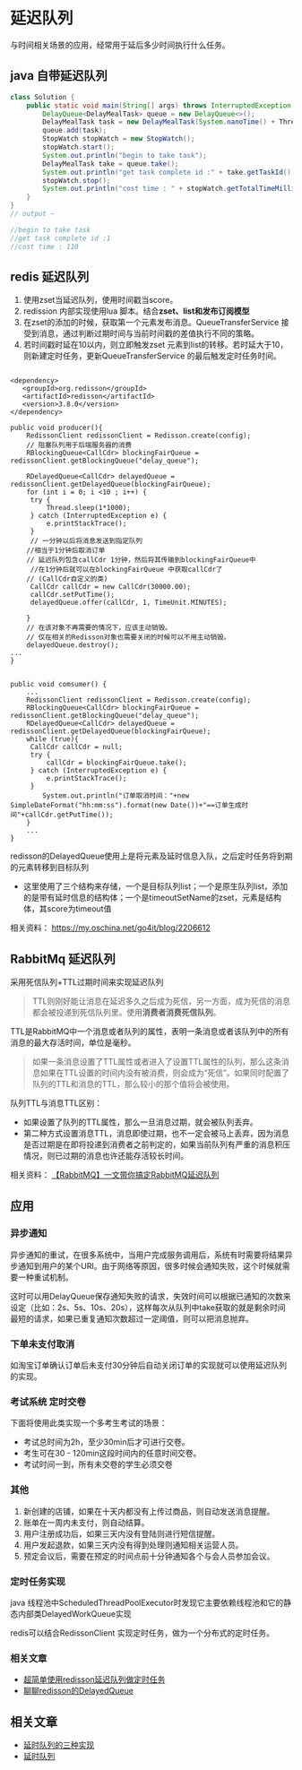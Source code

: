 # 延迟队列

与时间相关场景的应用，经常用于延后多少时间执行什么任务。

## java 自带延迟队列

```java
class Solution {
    public static void main(String[] args) throws InterruptedException {
        DelayQueue<DelayMealTask> queue = new DelayQueue<>();
        DelayMealTask task = new DelayMealTask(System.nanoTime() + ThreadLocalRandom.current().nextLong(100000000L, 300000000L));
        queue.add(task);
        StopWatch stopWatch = new StopWatch();
        stopWatch.start();
        System.out.println("begin to take task");
        DelayMealTask take = queue.take();
        System.out.println("get task complete id :" + take.getTaskId());
        stopWatch.stop();
        System.out.println("cost time : " + stopWatch.getTotalTimeMillis());
    }
}
// output ~

//begin to take task
//get task complete id :1
//cost time : 110
```

## redis 延迟队列

1. 使用zset当延迟队列，使用时间戳当score。
2. redission 内部实现使用lua 脚本。结合**zset、list和发布订阅模型**
3. 在zset的添加的时候，获取第一个元素发布消息。QueueTransferService 接受到消息，通过判断过期时间与当前时间戳的差值执行不同的策略。
4. 若时间戳时延在10以内，则立即触发zset 元素到list的转移。若时延大于10，则新建定时任务，更新QueueTransferService 的最后触发定时任务时间。

```text

<dependency>
   <groupId>org.redisson</groupId>
   <artifactId>redisson</artifactId>
   <version>3.8.0</version>
</dependency> 

public void producer(){
    RedissonClient redissonClient = Redisson.create(config);
    // 阻塞队列用于后端服务器的消费
    RBlockingQueue<CallCdr> blockingFairQueue = redissonClient.getBlockingQueue("delay_queue");
    
    RDelayedQueue<CallCdr> delayedQueue = redissonClient.getDelayedQueue(blockingFairQueue);
    for (int i = 0; i <10 ; i++) {
     try {
         Thread.sleep(1*1000);
     } catch (InterruptedException e) {
         e.printStackTrace();
     }
     // 一分钟以后将消息发送到指定队列
    //相当于1分钟后取消订单
    // 延迟队列包含callCdr 1分钟，然后将其传输到blockingFairQueue中
     //在1分钟后就可以在blockingFairQueue 中获取callCdr了 
    // (CallCdr自定义的类)
     CallCdr callCdr = new CallCdr(30000.00);
     callCdr.setPutTime();
     delayedQueue.offer(callCdr, 1, TimeUnit.MINUTES);
    
    }
    // 在该对象不再需要的情况下，应该主动销毁。
    // 仅在相关的Redisson对象也需要关闭的时候可以不用主动销毁。
    delayedQueue.destroy();
...
}


public void comsumer() {
    ...
    RedissonClient redissonClient = Redisson.create(config);
    RBlockingQueue<CallCdr> blockingFairQueue = redissonClient.getBlockingQueue("delay_queue");
    RDelayedQueue<CallCdr> delayedQueue = redissonClient.getDelayedQueue(blockingFairQueue);
    while (true){
     CallCdr callCdr = null;
     try {
         callCdr = blockingFairQueue.take();
     } catch (InterruptedException e) {
         e.printStackTrace();
     }
        System.out.println("订单取消时间："+new SimpleDateFormat("hh:mm:ss").format(new Date())+"==订单生成时间"+callCdr.getPutTime());
    }
    ...
}
```

redisson的DelayedQueue使用上是将元素及延时信息入队，之后定时任务将到期的元素转移到目标队列

- 这里使用了三个结构来存储，一个是目标队列list；一个是原生队列list，添加的是带有延时信息的结构体；一个是timeoutSetName的zset，元素是结构体，其score为timeout值

相关资料： https://my.oschina.net/go4it/blog/2206612

## RabbitMq 延迟队列

采用死信队列+TTL过期时间来实现延迟队列
> TTL则刚好能让消息在延迟多久之后成为死信，另一方面，成为死信的消息都会被投递到死信队列里。使用**消费者消费死信队列**。

TTL是RabbitMQ中一个消息或者队列的属性，表明一条消息或者该队列中的所有消息的最大存活时间，单位是毫秒。
> 如果一条消息设置了TTL属性或者进入了设置TTL属性的队列，那么这条消息如果在TTL设置的时间内没有被消费，则会成为“死信”。如果同时配置了队列的TTL和消息的TTL，那么较小的那个值将会被使用。

队列TTL与消息TTL区别：

- 如果设置了队列的TTL属性，那么一旦消息过期，就会被队列丢弃。
- 第二种方式设置消息TTL，消息即使过期，也不一定会被马上丢弃，因为消息是否过期是在即将投递到消费者之前判定的，如果当前队列有严重的消息积压情况，则已过期的消息也许还能存活较长时间。

相关资料： [【RabbitMQ】一文带你搞定RabbitMQ延迟队列](https://www.cnblogs.com/mfrank/p/11260355.html)

## 应用

### 异步通知

异步通知的重试，在很多系统中，当用户完成服务调用后，系统有时需要将结果异步通知到用户的某个URI。由于网络等原因，很多时候会通知失败，这个时候就需要一种重试机制。

这时可以用DelayQueue保存通知失败的请求，失效时间可以根据已通知的次数来设定（比如：2s、5s、10s、20s），这样每次从队列中take获取的就是剩余时间最短的请求，如果已重复通知次数超过一定阈值，则可以把消息抛弃。

### 下单未支付取消

如淘宝订单确认订单后未支付30分钟后自动关闭订单的实现就可以使用延迟队列的实现。

### 考试系统 定时交卷

下面将使用此类实现一个多考生考试的场景：

- 考试总时间为2h，至少30min后才可进行交卷。
- 考生可在30 - 120min这段时间内的任意时间交卷。
- 考试时间一到，所有未交卷的学生必须交卷

### 其他

1. 新创建的店铺，如果在十天内都没有上传过商品，则自动发送消息提醒。
2. 账单在一周内未支付，则自动结算。
3. 用户注册成功后，如果三天内没有登陆则进行短信提醒。
4. 用户发起退款，如果三天内没有得到处理则通知相关运营人员。
5. 预定会议后，需要在预定的时间点前十分钟通知各个与会人员参加会议。

### 定时任务实现

java 线程池中ScheduledThreadPoolExecutor时发现它主要依赖线程池和它的静态内部类DelayedWorkQueue实现

redis可以结合RedissonClient 实现定时任务，做为一个分布式的定时任务。

### 相关文章

- [超简单使用redisson延迟队列做定时任务](https://zhuanlan.zhihu.com/p/107624995)
- [聊聊redisson的DelayedQueue](https://blog.csdn.net/weixin_34392435/article/details/87993708)

## 相关文章

- [延时队列的三种实现](https://blog.csdn.net/zsj777/article/details/82468212)
- [延时队列](https://zhuanlan.zhihu.com/p/87113913)